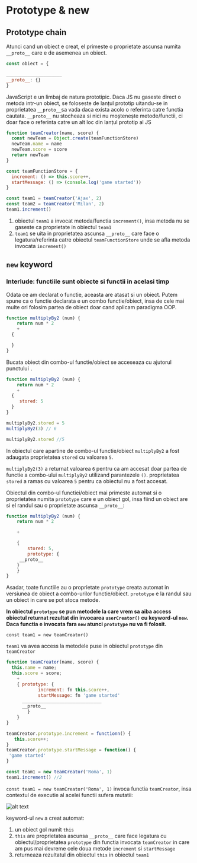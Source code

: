 # **Prototype & new**

## Prototype chain

Atunci cand un obiect e creat, el primeste o proprietate ascunsa numita `__proto__` care e de asemenea un obiect.

```jsx
const obiect = {

_____________________
__proto__: {}
}
```

JavaScript e un limbaj de natura prototipic. Daca JS nu gaseste direct o metoda intr-un obiect, se foloseste de lanțul prototip uitandu-se in proprietatea `__proto__`sa vada daca exista acolo o referinta catre functia cautata. `__proto__` nu stocheaza si nici nu moștenește metode/functii, ci doar face o referinta catre un alt loc din lanțul prototip al JS

```jsx
function teamCreator(name, score) {
  const newTeam = Object.create(teamFunctionStore)
  newTeam.name = name
  newTeam.score = score
  return newTeam
}

const teamFunctionStore = {
  increment: () => this.score++,
  startMessage: () => (console.log('game started'))
}

const team1 = teamCreator('Ajax', 2)
const team2 = teamCreator('Milan', 2)
team1.increment()
```

1. obiectul `team1` a invocat metoda/functia `increment()`, insa metoda nu se gaseste ca proprietate in obiectul `team1`
2. `team1` se uita in proprietatea ascunsa `__proto__` care face o legatura/referinta catre obiectul `teamFunctionStore` unde se afla metoda invocata `increment()`

## `new`  keyword

### Interlude: functiile sunt obiecte si functii in acelasi timp

Odata ce am declarat o functie, aceasta are atasat si un obiect. Putem spune ca o functie declarata e un combo functie/obiect, insa de cele mai multe ori folosim partea de obiect doar cand aplicam paradigma OOP. 

```jsx
function multiplyBy2 (num) {
	return num * 2
	+
  {

  }
}
```

Bucata obiect din combo-ul functie/obiect se acceseaza cu ajutorul punctului `.`

```jsx
function multiplyBy2 (num) {
	return num * 2
	+
  {
	 stored: 5
  }
}

multiplyBy2.stored = 5
multiplyBy2(3) // 6

multiplyBy2.stored //5
```

In obiectul care apartine de combo-ul functie/obiect `multiplyBy2` a fost adaugata proprietatea `stored` cu valoarea `5`.

`multiplyBy2(3)` a returnat valoarea `6` pentru ca am accesat doar partea de functie a combo-ului `multiplyBy2` utilizand parantezele `()`. proprietatea `stored` a ramas cu valoarea `5` pentru ca obiectul nu a fost accesat.

Obiectul din combo-ul functiei/obiect mai primeste automat si o proprietatea numita `prototype` care e un obiect gol, insa fiind un obiect are si el randul sau o proprietate ascunsa `__proto__`:

```jsx
function multiplyBy2 (num) {
	return num * 2

	+

	{
		stored: 5,
		prototype: {    
     __proto__
    }
	}
}
```

Asadar, toate functiile au o proprietate `prototype` creata automat in versiunea de obiect a combo-urilor functie/obiect. `prototype` e la randul sau un obiect in care se pot stoca metode.

**In obiectul `prototype` se pun metodele la care vrem sa aiba access obiectul returnat rezultat din invocarea `userCreator()` cu keyword-ul `new`. Daca functia e invocata fara `new` atunci `prototype` nu va fi folosit.**

`const team1 = new teamCreator()`

 `team1` va avea access la metodele puse in obiectul `prototype` din `teamCreator`

```jsx
function teamCreator(name, score) {
  this.name = name;
  this.score = score;
	+
	{ prototype: {
			increment: fn this.score++,
			startMessage: fn 'game started'
      ______________________________
      __proto__
		}
	}
}

teamCreator.prototype.increment = functionn() {
   this.score++;
}
teamCreator.prototype.startMessage = function() {
 'game started'
}

const team1 = new teamCreator('Roma', 1)
team1.increment() //2
```

`const team1 = new teamCreator('Roma', 1)` invoca functia `teamCreator`, insa contextul de executie al acelei functii sufera mutatii:


[Screencap 1]: https://i.imgur.com/UWD6OCt.png "contextul de executie al functiei teamCreator cu keyword-ul new"
![alt text][Screencap 1]

keyword-ul `new` a creat automat:

1. un obiect gol numit `this`
2. `this` are proprietatea ascunsa `__proto__` care face legatura cu obiectul/proprietatea `prototype` din functia invocata `teamCreator` in care am pus mai devreme cele doua metode `increment` si `startMessage`
3. returneaza rezultatul din obiectul `this` in obiectul `team1`